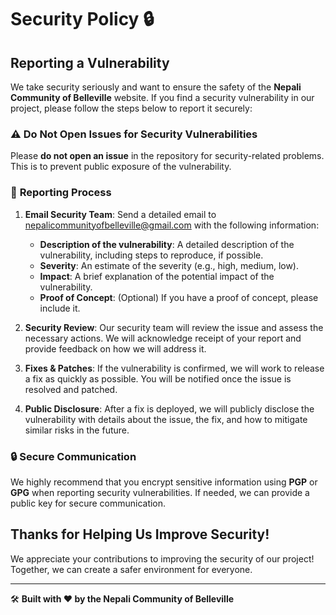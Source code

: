 # Security Policy 🔒

## Reporting a Vulnerability

We take security seriously and want to ensure the safety of the **Nepali Community of Belleville** website. If you find a security vulnerability in our project, please follow the steps below to report it securely:

### ⚠️ **Do Not Open Issues for Security Vulnerabilities**
Please **do not open an issue** in the repository for security-related problems. This is to prevent public exposure of the vulnerability.

### 📧 **Reporting Process**
1. **Email Security Team**: Send a detailed email to [nepalicommunityofbelleville@gmail.com](mailto:nepalicommunityofbelleville@gmail.com) with the following information:
   - **Description of the vulnerability**: A detailed description of the vulnerability, including steps to reproduce, if possible.
   - **Severity**: An estimate of the severity (e.g., high, medium, low).
   - **Impact**: A brief explanation of the potential impact of the vulnerability.
   - **Proof of Concept**: (Optional) If you have a proof of concept, please include it.

2. **Security Review**: Our security team will review the issue and assess the necessary actions. We will acknowledge receipt of your report and provide feedback on how we will address it.

3. **Fixes & Patches**: If the vulnerability is confirmed, we will work to release a fix as quickly as possible. You will be notified once the issue is resolved and patched.

4. **Public Disclosure**: After a fix is deployed, we will publicly disclose the vulnerability with details about the issue, the fix, and how to mitigate similar risks in the future.

### 🔒 **Secure Communication**
We highly recommend that you encrypt sensitive information using **PGP** or **GPG** when reporting security vulnerabilities. If needed, we can provide a public key for secure communication.

## Thanks for Helping Us Improve Security!
We appreciate your contributions to improving the security of our project! Together, we can create a safer environment for everyone.

---

🛠️ **Built with ❤️ by the Nepali Community of Belleville**
